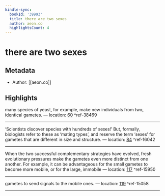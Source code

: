 ```yaml
---
kindle-sync:
  bookId: '39993'
  title: there are two sexes
  author: aeon.co
  highlightsCount: 4
---
```

# there are two sexes
## Metadata
* Author: [[aeon.co]]

## Highlights
many species of yeast, for example, make new individuals from two, identical gametes. — location: [60]() ^ref-38469

---
‘Scientists discover species with hundreds of sexes!’ But, formally, biologists refer to these as ‘mating types’, and reserve the term ‘sexes’ for gametes that are different in size and structure. — location: [84]() ^ref-16042

---
When the two successful complementary strategies have evolved, fresh evolutionary pressures make the gametes even more distinct from one another. For example, it can be advantageous for the small gametes to become more mobile, or for the large, immobile — location: [117]() ^ref-15950

---
gametes to send signals to the mobile ones. — location: [119]() ^ref-15058

---
